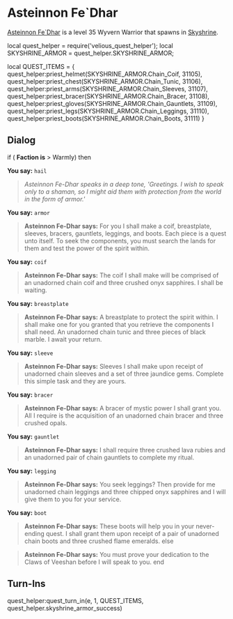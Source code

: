 # Asteinnon Fe\`Dhar



[Asteinnon Fe\`Dhar](/npc/114595) is a level 35 Wyvern Warrior that spawns in [Skyshrine](/zone/114).



local quest_helper = require('velious_quest_helper');
local SKYSHRINE_ARMOR = quest_helper.SKYSHRINE_ARMOR;

local QUEST_ITEMS = {
  quest_helper:priest_helmet(SKYSHRINE_ARMOR.Chain_Coif, 31105), 
  quest_helper:priest_chest(SKYSHRINE_ARMOR.Chain_Tunic, 31106), 
  quest_helper:priest_arms(SKYSHRINE_ARMOR.Chain_Sleeves, 31107), 
  quest_helper:priest_bracer(SKYSHRINE_ARMOR.Chain_Bracer, 31108), 
  quest_helper:priest_gloves(SKYSHRINE_ARMOR.Chain_Gauntlets, 31109), 
  quest_helper:priest_legs(SKYSHRINE_ARMOR.Chain_Leggings, 31110), 
  quest_helper:priest_boots(SKYSHRINE_ARMOR.Chain_Boots, 31111) 
}



## Dialog
  if ( **Faction is** > Warmly) then 

**You say:** `hail`


  >*Asteinnon Fe-Dhar speaks in a deep tone, 'Greetings. I wish to speak only to a shaman, so I might aid them with protection from the world in the form of armor.'*

**You say:** `armor`


>**Asteinnon Fe-Dhar says:** For you I shall make a coif, breastplate, sleeves, bracers, gauntlets, leggings, and boots. Each piece is a quest unto itself. To seek the components, you must search the lands for them and test the power of the spirit within.

**You say:** `coif`


>**Asteinnon Fe-Dhar says:** The coif I shall make will be comprised of an unadorned chain coif and three crushed onyx sapphires. I shall be waiting.

**You say:** `breastplate`


>**Asteinnon Fe-Dhar says:** A breastplate to protect the spirit within. I shall make one for you granted that you retrieve the components I shall need. An unadorned chain tunic and three pieces of black marble. I await your return.

**You say:** `sleeve`


>**Asteinnon Fe-Dhar says:** Sleeves I shall make upon receipt of unadorned chain sleeves and a set of three jaundice gems. Complete this simple task and they are yours.

**You say:** `bracer`


>**Asteinnon Fe-Dhar says:** A bracer of mystic power I shall grant you. All I require is the acquisition of an unadorned chain bracer and three crushed opals.

**You say:** `gauntlet`


>**Asteinnon Fe-Dhar says:** I shall require three crushed lava rubies and an unadorned pair of chain gauntlets to complete my ritual.

**You say:** `legging`


>**Asteinnon Fe-Dhar says:** You seek leggings? Then provide for me unadorned chain leggings and three chipped onyx sapphires and I will give them to you for your service.

**You say:** `boot`


>**Asteinnon Fe-Dhar says:** These boots will help you in your never-ending quest. I shall grant them upon receipt of a pair of unadorned chain boots and three crushed flame emeralds.
  else

>**Asteinnon Fe-Dhar says:** You must prove your dedication to the Claws of Veeshan before I will speak to you.
 end



## Turn-Ins
  quest_helper:quest_turn_in(e, 1, QUEST_ITEMS, quest_helper.skyshrine_armor_success)